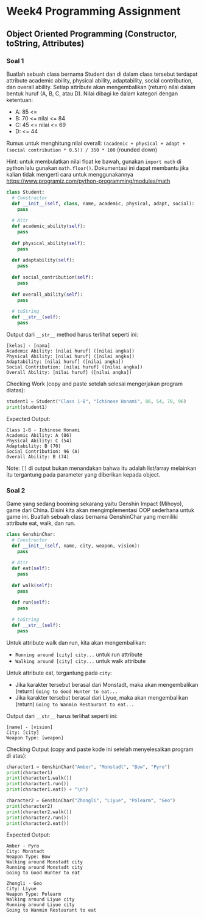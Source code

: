 # Week4 Programming Assignment
## Object Oriented Programming (Constructor, toString, Attributes)

### Soal 1
Buatlah sebuah class bernama Student dan di dalam class tersebut terdapat attribute academic ability, physical ability, adaptability, social contribution, dan overall ability.
Setiap attribute akan mengembalikan (return) nilai dalam bentuk huruf (A, B, C, atau D). Nilai dibagi ke dalam kategori dengan ketentuan:
- A: 85 <=
- B: 70 <= nilai <= 84
- C: 45 <= nilai <= 69
- D: <= 44

Rumus untuk menghitung nilai overall: `(academic + physical + adapt + (social contribution * 0.5)) / 350 * 100` (rounded down)

Hint: untuk membulatkan nilai float ke bawah, gunakan `import math` di python lalu gunakan `math.floor()`. Dokumentasi ini dapat membantu jika kalian tidak mengerti
cara untuk menggunakannya https://www.programiz.com/python-programming/modules/math

```python
class Student:
  # Constructor
  def __init__(self, class, name, academic, physical, adapt, social):
    pass
  
  # Attr
  def academic_ability(self):
    pass
    
  def physical_ability(self):
    pass
   
  def adaptability(self):
    pass
  
  def social_contribution(self):
    pass
    
  def overall_ability(self):
    pass
  
  # toString
  def __str__(self):
    pass
```

Output dari `__str__` method harus terlihat seperti ini:

```
[kelas] - [nama]
Academic Ability: [nilai huruf] ([nilai angka])
Physical Ability: [nilai huruf] ([nilai angka])
Adaptability: [nilai huruf] ([nilai angka])
Social Contribution: [nilai huruf] ([nilai angka])
Overall Ability: [nilai huruf] ([nilai angka])
```

Checking Work (copy and paste setelah selesai mengerjakan program diatas):
```python
student1 = Student("Class 1-B", "Ichinose Honami", 86, 54, 70, 96)
print(student1)
```

Expected Output:
```
Class 1-B - Ichinose Honami
Academic Ability: A (86)
Physical Ability: C (54)
Adaptability: B (70)
Social Contribution: 96 (A)
Overall Ability: B (74)
```

Note: `[]` di output bukan menandakan bahwa itu adalah list/array melainkan itu tergantung pada parameter yang diberikan kepada object.

### Soal 2

Game yang sedang booming sekarang yaitu Genshin Impact (Mihoyo), game dari China. Disini kita akan mengimplementasi OOP sederhana untuk game ini. Buatlah sebuah class
bernama GenshinChar yang memiliki attribute eat, walk, dan run.

```python
class GenshinChar:
  # Constructor
  def __init__(self, name, city, weapon, vision):
    pass
    
  # Attr
  def eat(self):
    pass
    
  def walk(self):
    pass
    
  def run(self):
    pass
    
  # toString
  def __str__(self):
    pass
```

Untuk attribute walk dan run, kita akan mengembalikan:
- `Running around [city] city...` untuk run attribute
- `Walking around [city] city...` untuk walk attribute

Untuk attribute eat, tergantung pada `city`:
- Jika karakter tersebut berasal dari Monstadt, maka akan mengembalikan (return) `Going to Good Hunter to eat...`
- Jika karakter tersebut berasal dari Liyue, maka akan mengembalikan (return) `Going to Wanmin Restaurant to eat...`

Output dari `__str__` harus terlihat seperti ini:

```
[name] - [vision]
City: [city]
Weapon Type: [weapon]
```

Checking Output (copy and paste kode ini setelah menyelesaikan program di atas):
```python
character1 = GenshinChar("Amber", "Monstadt", "Bow", "Pyro")
print(character1)
print(character1.walk())
print(character1.run())
print(character1.eat() + "\n")

character2 = GenshinChar("Zhongli", "Liyue", "Polearm", "Geo")
print(character2)
print(character2.walk())
print(character2.run())
print(character2.eat())
```

Expected Output:
```
Amber - Pyro
City: Monstadt
Weapon Type: Bow
Walking around Monstadt city
Running around Monstadt city
Going to Good Hunter to eat

Zhongli - Geo
City: Liyue
Weapon Type: Polearm
Walking around Liyue city
Running around Liyue city
Going to Wanmin Restaurant to eat
```
